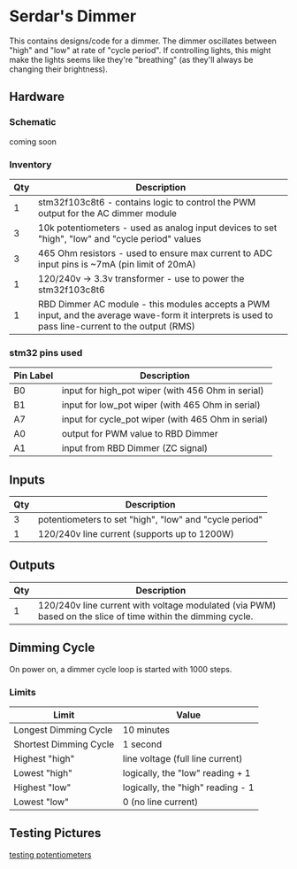 # Serdar's Dimmer

This contains designs/code for a dimmer.  The dimmer oscillates between "high" and "low" at rate of "cycle period".  If controlling lights, this might make the lights seems like they're "breathing" (as they'll always be changing their brightness).

## Hardware

### Schematic
coming soon

### Inventory

| Qty | Description |
|-----|-------------|
| 1 | stm32f103c8t6 - contains logic to control the PWM output for the AC dimmer module |
| 3 | 10k potentiometers - used as analog input devices to set "high", "low" and "cycle period" values |
| 3 | 465 Ohm resistors - used to ensure max current to ADC input pins is ~7mA (pin limit of 20mA)
| 1 | 120/240v -> 3.3v transformer - use to power the stm32f103c8t6 |
| 1 | RBD Dimmer AC module - this modules accepts a PWM input, and the average wave-form it interprets is used to pass line-current to the output (RMS) |

### stm32 pins used
| Pin Label | Description |
|-----------|-------------|
| B0 | input for high_pot wiper (with 456 Ohm in serial) |
| B1 | input for low_pot wiper (with 465 Ohm in serial) |
| A7 | input for cycle_pot wiper (with 465 Ohm in serial) |
| A0 | output for PWM value to RBD Dimmer |
| A1 | input from RBD Dimmer (ZC signal) |

## Inputs

| Qty | Description |
|-----|-------------|
| 3 | potentiometers to set "high", "low" and "cycle period" |
| 1 | 120/240v line current (supports up to 1200W) |

## Outputs
| Qty | Description |
|-----|-------------|
| 1 | 120/240v line current with voltage modulated (via PWM) based on the slice of time within the dimming cycle. |

## Dimming Cycle
On power on, a dimmer cycle loop is started with 1000 steps.


### Limits

| Limit | Value |
|-------|-------|
| Longest Dimming Cycle | 10 minutes |
| Shortest Dimming Cycle | 1 second |
| Highest "high" | line voltage (full line current) |
| Lowest "high" | logically, the "low" reading + 1 |
| Highest "low" | logically, the "high" reading - 1 |
| Lowest "low" | 0 (no line current) |

## Testing Pictures

[testing potentiometers](./images/testing-potentiometers.jpg)